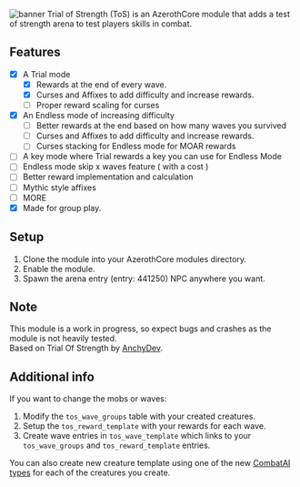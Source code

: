 ![banner](https://cdn.discordapp.com/attachments/740999436876120127/1168057693907460136/banner2.png?ex=6550617f&is=653dec7f&hm=94411fcc08408464d7c1276c97f7246c965550efa86291ccef073e796d8691f6&)
Trial of Strength (ToS) is an AzerothCore module that adds a test of strength arena to test players skills in combat.

## Features
- [x] A Trial mode
  - [x] Rewards at the end of every wave.
  - [x] Curses and Affixes to add difficulty and increase rewards.
  - [ ] Proper reward scaling for curses
- [x] An Endless mode of increasing difficulty
  - [ ] Better rewards at the end based on how many waves you survived
  - [ ] Curses and Affixes to add difficulty and increase rewards.
  - [ ] Curses stacking for Endless mode for MOAR rewards
- [ ] A key mode where Trial rewards a key you can use for Endless Mode
- [ ] Endless mode skip x waves feature ( with a cost )
- [ ] Better reward implementation and calculation
- [ ] Mythic style affixes
- [ ] MORE
- [x] Made for group play.

## Setup
1. Clone the module into your AzerothCore modules directory.
2. Enable the module.
3. Spawn the arena entry (entry: 441250) NPC anywhere you want.

## Note
This module is a work in progress, so expect bugs and crashes as the module is not heavily tested.  
Based on Trial Of Strength by [AnchyDev](https://github.com/AnchyDev).

## Additional info
If you want to change the mobs or waves:
1. Modify the `tos_wave_groups` table with your created creatures.
2. Setup the `tos_reward_template` with your rewards for each wave.
3. Create wave entries in `tos_wave_template` which links to your `tos_wave_groups` and `tos_reward_template` entries.

You can also create new creature template using  one of the new [CombatAI types](https://gist.github.com/AnchyDev/7d8847fd696e42c94efcfdc5baf88e7f) for each of the creatures you create.

